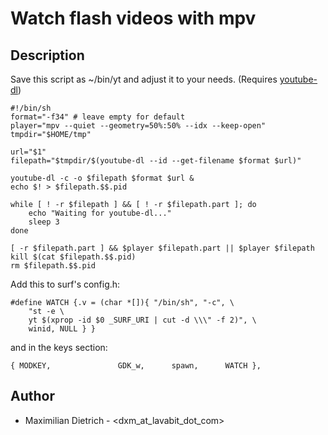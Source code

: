 Watch flash videos with mpv
===========================

Description
-----------

Save this script as ~/bin/yt and adjust it to your needs. (Requires [youtube-dl](http://rg3.github.io/youtube-dl/))


	#!/bin/sh
	format="-f34" # leave empty for default
	player="mpv --quiet --geometry=50%:50% --idx --keep-open"
	tmpdir="$HOME/tmp"
	
	url="$1"
	filepath="$tmpdir/$(youtube-dl --id --get-filename $format $url)"
	
	youtube-dl -c -o $filepath $format $url &
	echo $! > $filepath.$$.pid
	
	while [ ! -r $filepath ] && [ ! -r $filepath.part ]; do 
		echo "Waiting for youtube-dl..."
		sleep 3
	done
	
	[ -r $filepath.part ] && $player $filepath.part || $player $filepath
	kill $(cat $filepath.$$.pid)
	rm $filepath.$$.pid


Add this to surf's config.h:


	#define WATCH {.v = (char *[]){ "/bin/sh", "-c", \
		"st -e \
		yt $(xprop -id $0 _SURF_URI | cut -d \\\" -f 2)", \
		winid, NULL } }


and in the keys section:


	{ MODKEY,               GDK_w,      spawn,      WATCH },


Author
------
* Maximilian Dietrich - <dxm_at_lavabit_dot_com>
